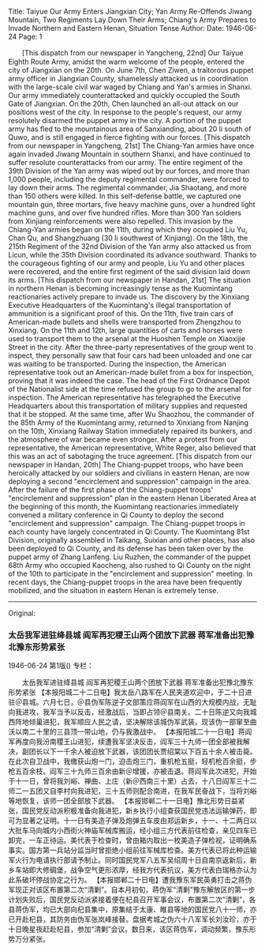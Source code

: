 Title: Taiyue Our Army Enters Jiangxian City; Yan Army Re-Offends Jiwang Mountain, Two Regiments Lay Down Their Arms; Chiang's Army Prepares to Invade Northern and Eastern Henan, Situation Tense
Author:
Date: 1946-06-24
Page: 1

　　[This dispatch from our newspaper in Yangcheng, 22nd] Our Taiyue Eighth Route Army, amidst the warm welcome of the people, entered the city of Jiangxian on the 20th. On June 7th, Chen Ziwen, a traitorous puppet army officer in Jiangxian County, shamelessly attacked us in coordination with the large-scale civil war waged by Chiang and Yan's armies in Shanxi. Our army immediately counterattacked and quickly occupied the South Gate of Jiangxian. On the 20th, Chen launched an all-out attack on our positions west of the city. In response to the people's request, our army resolutely disarmed the puppet army in the city. A portion of the puppet army has fled to the mountainous area of Sanxianding, about 20 li south of Quwo, and is still engaged in fierce fighting with our forces.
    [This dispatch from our newspaper in Yangcheng, 21st] The Chiang-Yan armies have once again invaded Jiwang Mountain in southern Shanxi, and have continued to suffer resolute counterattacks from our army. The entire regiment of the 39th Division of the Yan army was wiped out by our forces, and more than 1,000 people, including the deputy regimental commander, were forced to lay down their arms. The regimental commander, Jia Shaotang, and more than 150 others were killed. In this self-defense battle, we captured one mountain gun, three mortars, five heavy machine guns, over a hundred light machine guns, and over five hundred rifles. More than 300 Yan soldiers from Xinjiang reinforcements were also repelled. This invasion by the Chiang-Yan armies began on the 11th, during which they occupied Liu Yu, Chan Qu, and Shangzhuang (30 li southwest of Xinjiang). On the 18th, the 215th Regiment of the 32nd Division of the Yan army also attacked us from Licun, while the 35th Division coordinated its advance southward. Thanks to the courageous fighting of our army and people, Liu Yu and other places were recovered, and the entire first regiment of the said division laid down its arms.
    [This dispatch from our newspaper in Handan, 21st] The situation in northern Henan is becoming increasingly tense as the Kuomintang reactionaries actively prepare to invade us. The discovery by the Xinxiang Executive Headquarters of the Kuomintang's illegal transportation of ammunition is a significant proof of this. On the 11th, five train cars of American-made bullets and shells were transported from Zhengzhou to Xinxiang. On the 11th and 12th, large quantities of carts and horses were used to transport them to the arsenal at the Huoshen Temple on Xiaoxijie Street in the city. After the three-party representatives of the group went to inspect, they personally saw that four cars had been unloaded and one car was waiting to be transported. During the inspection, the American representative took out an American-made bullet from a box for inspection, proving that it was indeed the case. The head of the First Ordnance Depot of the Nationalist side at the time refused the group to go to the arsenal for inspection. The American representative has telegraphed the Executive Headquarters about this transportation of military supplies and requested that it be stopped. At the same time, after Wu Shaozhou, the commander of the 85th Army of the Kuomintang army, returned to Xinxiang from Nanjing on the 10th, Xinxiang Railway Station immediately repaired its bunkers, and the atmosphere of war became even stronger. After a protest from our representative, the American representative, White Reger, also believed that this was an act of sabotaging the truce agreement.
    [This dispatch from our newspaper in Handan, 20th] The Chiang-puppet troops, who have been heroically attacked by our soldiers and civilians in eastern Henan, are now deploying a second "encirclement and suppression" campaign in the area. After the failure of the first phase of the Chiang-puppet troops' "encirclement and suppression" plan in the eastern Henan Liberated Area at the beginning of this month, the Kuomintang reactionaries immediately convened a military conference in Qi County to deploy the second "encirclement and suppression" campaign. The Chiang-puppet troops in each county have largely concentrated in Qi County. The Kuomintang 81st Division, originally assembled in Taikang, Suixian and other places, has also been deployed to Qi County, and its defense has been taken over by the puppet army of Zhang Lanfeng. Liu Ruzhen, the commander of the puppet 68th Army who occupied Kaocheng, also rushed to Qi County on the night of the 10th to participate in the "encirclement and suppression" meeting. In recent days, the Chiang-puppet troops in the area have been frequently mobilized, and the situation in eastern Henan is extremely tense.



<hr /> 

Original: 


### 太岳我军进驻绛县城  阎军再犯稷王山两个团放下武器  蒋军准备出犯豫北豫东形势紧张

1946-06-24
第1版()
专栏：

　　太岳我军进驻绛县城
    阎军再犯稷王山两个团放下武器
    蒋军准备出犯豫北豫东形势紧张
    【本报阳城二十二日电】我太岳八路军在人民夹道欢迎中，于二十日进驻＠县城。六月七日，＠县伪军陈逆子文部策应蒋阎军在山西的大规模内战，无耻向我进攻，我军当予以反击，经激战后，当即占领＠县南关。二十日陈逆又向我城西阵地倾巢进犯，我军顺应人民之请，坚决解除该城伪军武装。现该伪一部窜至曲沃以南二十里的三县顶一带山地，仍与我激战中。
    【本报阳城二十一日电】蒋阎军再度向我汾南稷王山进犯，续遭我军坚决反击，阎军三十九师一团全部被我解决，副团长以下一千余人被迫放下武器，该团团长贾绍棠以下百五十余人被击毙。在此次自卫战中，我缴获山炮一门，迫击炮三门，重机枪五挺，轻机枪百余挺，步枪五百余枝。阎军三十九师三百余由新＠增援，亦被击退。蒋阎军此次进犯，开始于十一日，曾将我刘峪、禅曲、上庄（新＠西南三十里）占去，十八日阎军三十二师二一五团又自李村向我进犯，三十五师则配合南进，在我军民奋战下，当将刘峪等地恢复，该师一团全部放下武器。
    【本报邯郸二十一日电】豫北形势日益紧张，国民党反动派积极准备向我进犯，新乡执行小组查获国民党违法运输弹药，即可为显著之证明。十一日有美造子弹及炮弹五车皮由郑运新乡，十一、十二两日以大批车马向城内小西街火神庙军械库搬运，经小组三方代表前往检查，亲见四车已卸完，一车正待运。美代表于检查时，曾由箱内取出一枚美造子弹检视，证明确系事实。国方第一兵站分监当时曾拒绝小组前往军械库检查。美方代表已将此种运输军火行为电请执行部请予制止。同时国民党军八五军吴绍周十日自南京返新后，新乡车站即大修碉堡，战争空气更形浓厚，经我方代表抗议，美方代表白瑞格亦认为此系破坏停战协定之行为。
    【本报邯郸二十日电】遭我豫东军民英勇打击之蒋伪军现正对该区布置第二次“清剿”。自本月初旬，蒋伪军“清剿”豫东解放区的第一步计划失败后，国民党反动派紧接着便在杞县召开军事会议，布置第二次“清剿”，各县蒋伪军，均已大部向杞县集中，原集结于太康、睢县等地的国民党八十一师，亦已开赴杞县，其防务由伪军张岚峰接替。盘据考城之伪六十八军军长刘汝珍，亦于十日晚星夜赶赴杞县，参加“清剿”会议。数日来，该区蒋伪军，调动频繁，豫东形势万分紧张。
